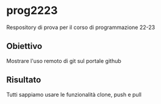 # prog2223
Respository di prova per il corso di programmazione 22-23

## Obiettivo

Mostrare l'uso remoto di git sul portale github

## Risultato

Tutti sappiamo usare le funzionalità clone, push e pull
